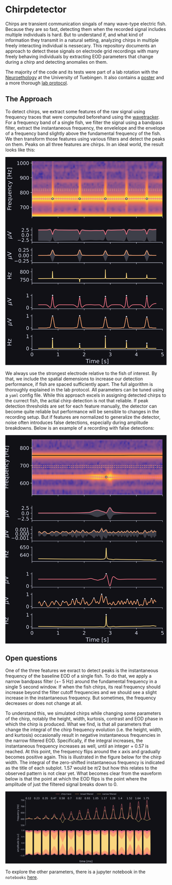 # Chirpdetector

Chirps are transient communication singals of many wave-type electric fish. Because they are so fast, detecting them when the recorded signal includes multiple individuals is hard. But to understand if, and what kind of information they transmit in a natural setting, analyzing chirps in multiple freely interacting individual is nessecary. This repository documents an approach to detect these signals on electrode grid recordings with many freely behaving individuals by extracting EOD parameters that change during a chirp and detecting anomalies on them.

The majority of the code and its tests were part of a lab rotation with the [Neuroethology](https://github.com/bendalab) at the University of Tuebingen. It also contains a [poster](poster_printed/main.pdf) and a more thorough [lab protocol](protocol/main.pdf).

## The Approach

To detect chirps, we extract some features of the raw signal using frequency traces that were computed beforehand using the [wavetracker](https://github.com/tillraab/wavetracker). For a frequency band of a single fish, we filter the signal using a bandpass filter, extract the instantaneous frequency, the envelelope and the envelope of a frequency band slightly above the fundamental frequency of the fish. We then transform those features using various filters and detect the peaks on them. Peaks on all three features are chirps. In an ideal world, the result looks like this: 

![chirps](assets/good_.svg)

We always use the strongest electrode relative to the fish of interest. By that, we include the spatial demensions to increase our detection performance, if fish are spaced sufficiently apart. The full algorithm is thoroughly explained in the lab protocol. All parameters can be tuned using a `yaml` config file. While this approach excels in assigning detected chirps to the currect fish, the actial chirp detection is not that reliable. If peak detection thresholds are set for each feature manually, the detector can become quite reliable but performance will be sensible to changes in the recording setup. But if features are normalized to generalize the detector, noise often introduces false detections, especially during amplitude breakdowns. Below is an example of a recording with false detections: 

![chirps](assets/bad_.svg)

## Open questions 

One of the three features we exract to detect peaks is the instantaneous frequency of the baseline EOD of a single fish. To do that, we apply a narrow bandpass filter (+- 5 Hz) around the fundamental frequency in a single 5 second window. If when the fish chirps, its real frequency should increase beyond the filter cutoff frequencies and we should see a slight increase in the instantaneous frequency. But sometimes, the frequency decreases or does not change at all.

To understand this, we simulated chirps while changing some parameters of the chirp, notably the height, width, kurtosis, contrast and EOD phase in which the chirp is produced. What we find, is that all parameters that change the integral of the chirp frequency evolution (i.e. the height, width, and kurtosis) occasionally result in negative instantaneous frequencies in the narrow filtered EOD. Specifically, if the integral increases, the instantaneous frequency increases as well, until an integer + 0.57 is reached. At this point, the frequency flips around the x axis and gradually becomes positive again. This is illustrated in the figure below for the chirp width. The integral of the zero-shifted instantaneous frequency is indicated as the title of each subplot. 1.57 would be $\pi/2$ but how this relates to the observed pattern is not clear yet. What becomes clear from the waveform below is that the point at which the EOD flips is the point where the amplitude of just the filtered signal breaks down to 0.

![chirps](assets/width.svg)

To explore the other parameters, there is a jupyter notebook in the `notebooks` [here](chirp_instantaneous_freq/chirp_exploration.ipynb).

<!-- # Chirp detection - GP2023 -->
<!-- ## Git-Repository and commands -->

<!-- - Go to the [Bendalab Git-Server](https://whale.am28.uni-tuebingen.de/git/) (https://whale.am28.uni-tuebingen.de/git/) -->
<!-- - Create your own account (and tell me ;D) -->
<!--   * I'll invite you the repository -->
<!-- - Clone the repository -->
<!-- -  -->
<!-- ```sh -->
<!-- git clone https://whale.am28.uni-tuebingen.de/git/raab/GP2023_chirp_detection.git -->
<!-- ``` -->

<!-- ## Basic git commands -->

<!-- - pull changes in git -->
<!-- ```shell -->
<!-- git pull origin <branch> -->
<!-- ``` -->
<!-- - commit chances -->
<!-- ```shell -->
<!-- git commit -m '<explaination>' file  # commit one file -->
<!-- git commit -a -m '<explaination>'    # commit all files -->
<!-- ``` -->
<!-- - push commits -->
<!-- ```shell -->
<!-- git push origin <branch> -->
<!-- ``` -->

<!-- ## Branches -->
<!-- Use branches to work on specific topics (e.g. 'algorithm', 'analysis', 'writing', ore even more specific ones) and merge -->
<!-- them into Master-Branch when it works are up to your expectations. -->

<!-- The "master" branch should always contain a working/correct version of your project. -->

<!-- - Create/change into branches -->
<!-- ```shell -->
<!-- # list all branches (highlight active branch) -->
<!-- git banch -a            -->
<!-- # switch into existing           -->
<!-- git checkout <existing branch>    -->
<!-- # switch into new branch -->
<!-- git checkout master -->
<!-- git checkout -b <new branch>      -->
<!-- ``` -->


<!-- - Re-merging with master branch -->
<!-- 1) get current version of master and implement it into branch -->
<!-- ```shell -->
<!-- git checkout master -->
<!-- git pull origin master -->
<!-- git checkout <branch> -->
<!-- git rebase master -->
<!-- ``` -->
<!-- This resets you branch to the fork-point, executes all commits of the current master before adding the commits of you  -->
<!-- branch. You may have to resolve potential conflicts. Afterwards commit the corrected version and push it to your branch. -->

<!-- 2) Update master branch master -->
<!-- - correct way: Create -->
<!-- ```shell -->
<!-- git checkout master -->
<!-- git merge <branch> -->
<!-- git push origin master -->
<!-- ``` -->